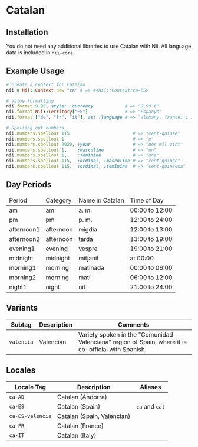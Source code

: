 <!-- This file has been generated. Source: languages/_template.md.erb -->

# Catalan

## Installation

You do not need any additional libraries to use Catalan with Nii.
All language data is included in `nii-core`.

## Example Usage

``` ruby
# Create a context for Catalan
nii = Nii::Context.new "ca" # => #<Nii::Context:ca-ES>

# Value formatting
nii.format 9.99, style: :currency            # => "9,99 €"
nii.format Nii::Territory["ES"]              # => "Espanya"
nii.format ["de", "fr", "it"], as: :language # => "alemany, francès i italià"

# Spelling out numbers
nii.numbers.spellout 115                        # => "cent-quinze"
nii.numbers.spellout 1                          # => "u"
nii.numbers.spellout 2020, :year                # => "dos mil vint"
nii.numbers.spellout 1,    :masculine           # => "un"
nii.numbers.spellout 1,    :feminine            # => "una"
nii.numbers.spellout 115,  :ordinal, :masculine # => "cent-quinzè"
nii.numbers.spellout 115,  :ordinal, :feminine  # => "cent-quinzena"
```

## Day Periods


<table>
  <thead>
    <tr>
      <td>Period</td>
      <td>Category</td>
      <td>Name in Catalan</td>
      <td>Time of Day</td>
    </tr>
  </thead>
  <tbody>
    <tr>
      <td>am</td>
      <td>am</td>
      <td>a. m.</td>
      <td>00:00 to 12:00</td>
    </tr>
    <tr>
      <td>pm</td>
      <td>pm</td>
      <td>p. m.</td>
      <td>12:00 to 24:00</td>
    </tr>
    <tr>
      <td>afternoon1</td>
      <td>afternoon</td>
      <td>migdia</td>
      <td>12:00 to 13:00</td>
    </tr>
    <tr>
      <td>afternoon2</td>
      <td>afternoon</td>
      <td>tarda</td>
      <td>13:00 to 19:00</td>
    </tr>
    <tr>
      <td>evening1</td>
      <td>evening</td>
      <td>vespre</td>
      <td>19:00 to 21:00</td>
    </tr>
    <tr>
      <td>midnight</td>
      <td>midnight</td>
      <td>mitjanit</td>
      <td>at 00:00</td>
    </tr>
    <tr>
      <td>morning1</td>
      <td>morning</td>
      <td>matinada</td>
      <td>00:00 to 06:00</td>
    </tr>
    <tr>
      <td>morning2</td>
      <td>morning</td>
      <td>matí</td>
      <td>06:00 to 12:00</td>
    </tr>
    <tr>
      <td>night1</td>
      <td>night</td>
      <td>nit</td>
      <td>21:00 to 24:00</td>
    </tr>
  </tbody>
</table>


## Variants

<table>
  <thead>
    <tr>
      <th>Subtag</th>
      <th>Description</th>
      <th>Comments</th>
    </tr>
  </thead>
  <tbody>
    <tr>
      <td><code>valencia</code></td>
      <td>Valencian</td>
      <td>Variety spoken in the "Comunidad Valenciana" region of Spain, where it is co-official with Spanish.</td>
    </tr>
  </tbody>
</table>

## Locales

<table>
  <thead>
    <tr>
      <th>Locale Tag</th>
      <th>Description</th>
      <th>Aliases</th>
    </tr>
  </thead>
  <tbody>
    <tr>
      <td><code>ca-AD</code></td>
      <td>Catalan (Andorra)</td>
      <td></td>
    </tr>
    <tr>
      <td><code>ca-ES</code></td>
      <td>Catalan (Spain)</td>
      <td><code>ca</code> and <code>cat</code></td>
    </tr>
    <tr>
      <td><code>ca-ES-valencia</code></td>
      <td>Catalan (Spain, Valencian)</td>
      <td></td>
    </tr>
    <tr>
      <td><code>ca-FR</code></td>
      <td>Catalan (France)</td>
      <td></td>
    </tr>
    <tr>
      <td><code>ca-IT</code></td>
      <td>Catalan (Italy)</td>
      <td></td>
    </tr>
  </tbody>
</table>

